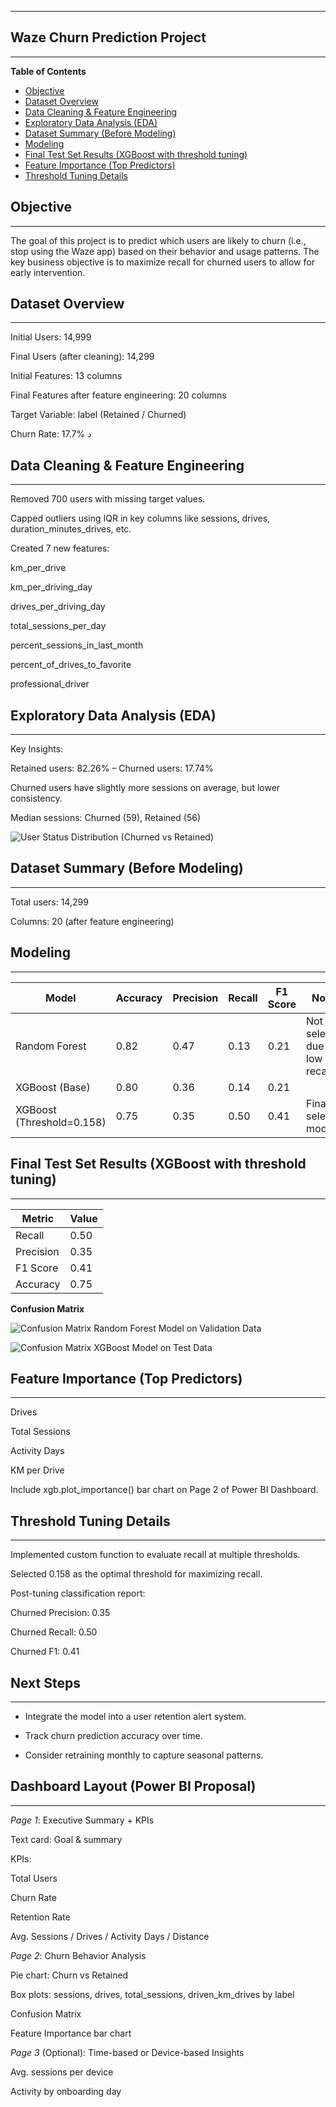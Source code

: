 ----
Waze Churn Prediction Project
---
----
**Table of Contents**

- [Objective](#Objective)
- [Dataset Overview](#Dataset-Overview)
- [Data Cleaning & Feature Engineering](#Data-Cleaning-&-Feature-Engineering)
- [Exploratory Data Analysis (EDA)](#Exploratory-Data-Analysis-(EDA))
- [Dataset Summary (Before Modeling)](#Dataset-Summary-(Before-Modeling))
- [Modeling](#Modeling)
- [Final Test Set Results (XGBoost with threshold tuning)](#Final-Test-Set-Results-(XGBoost-with-threshold-tuning))
- [Feature Importance (Top Predictors)](#Feature-Importance-(Top-Predictors))
- [Threshold Tuning Details](#Threshold-Tuning-Details)


## Objective
-----



The goal of this project is to predict which users are likely to churn (i.e., stop using the Waze app) based on their behavior and usage patterns. The key business objective is to maximize recall for churned users to allow for early intervention.


## Dataset Overview
----

Initial Users: 14,999

Final Users (after cleaning): 14,299

Initial Features: 13 columns

Final Features after feature engineering: 20 columns

Target Variable: label (Retained / Churned)

Churn Rate: 17.7%
د

## Data Cleaning & Feature Engineering
----

Removed 700 users with missing target values.

Capped outliers using IQR in key columns like sessions, drives, duration_minutes_drives, etc.

Created 7 new features:

km_per_drive

km_per_driving_day

drives_per_driving_day

total_sessions_per_day

percent_sessions_in_last_month

percent_of_drives_to_favorite

professional_driver


## Exploratory Data Analysis (EDA)
----

Key Insights:

Retained users: 82.26% – Churned users: 17.74%

Churned users have slightly more sessions on average, but lower consistency.

Median sessions: Churned (59), Retained (56)

![User Status Distribution (Churned vs Retained)](image/User_Status_Distribution_(Churned_vs._Retained).png)

## Dataset Summary (Before Modeling)
-----

Total users: 14,299

Columns: 20 (after feature engineering)


## Modeling
----


| Model                     | Accuracy | Precision | Recall | F1 Score | Notes                          |
|---------------------------|----------|-----------|--------|----------|--------------------------------|
|  Random Forest           | 0.82     | 0.47      | 0.13   | 0.21     | Not selected due to low recall |
|  XGBoost (Base)         | 0.80     | 0.36      | 0.14   | 0.21     |                                |
|  XGBoost (Threshold=0.158) | 0.75     | 0.35      | 0.50   | 0.41     | Final selected model           |


## Final Test Set Results (XGBoost with threshold tuning)
-------

| Metric     | Value |
|------------|-------|
| Recall     | 0.50  |
| Precision  | 0.35  |
| F1 Score   | 0.41  |
| Accuracy   | 0.75  |

**Confusion Matrix**

![Confusion Matrix Random Forest Model on Validation Data](image/Confusion_Matrix_-_Random_Forest_Model_on_Validation_Data.png)

![Confusion Matrix XGBoost Model on Test Data](image/Confusion_Matrix_-_XGBoost_Model_on_Test_Data.png)



## Feature Importance (Top Predictors)
------

Drives

Total Sessions

Activity Days

KM per Drive

Include xgb.plot_importance() bar chart on Page 2 of Power BI Dashboard.


## Threshold Tuning Details
-------

Implemented custom function to evaluate recall at multiple thresholds.

Selected 0.158 as the optimal threshold for maximizing recall.

Post-tuning classification report:

Churned Precision: 0.35

Churned Recall: 0.50

Churned F1: 0.41

## Next Steps
--------

- Integrate the model into a user retention alert system.

- Track churn prediction accuracy over time.

- Consider retraining monthly to capture seasonal patterns.


## Dashboard Layout (Power BI Proposal)

---

*Page 1*: Executive Summary + KPIs

Text card: Goal & summary

KPIs:

Total Users

Churn Rate

Retention Rate

Avg. Sessions / Drives / Activity Days / Distance

*Page 2*: Churn Behavior Analysis

Pie chart: Churn vs Retained

Box plots: sessions, drives, total_sessions, driven_km_drives by label

Confusion Matrix

Feature Importance bar chart

*Page 3* (Optional): Time-based or Device-based Insights

Avg. sessions per device

Activity by onboarding day

